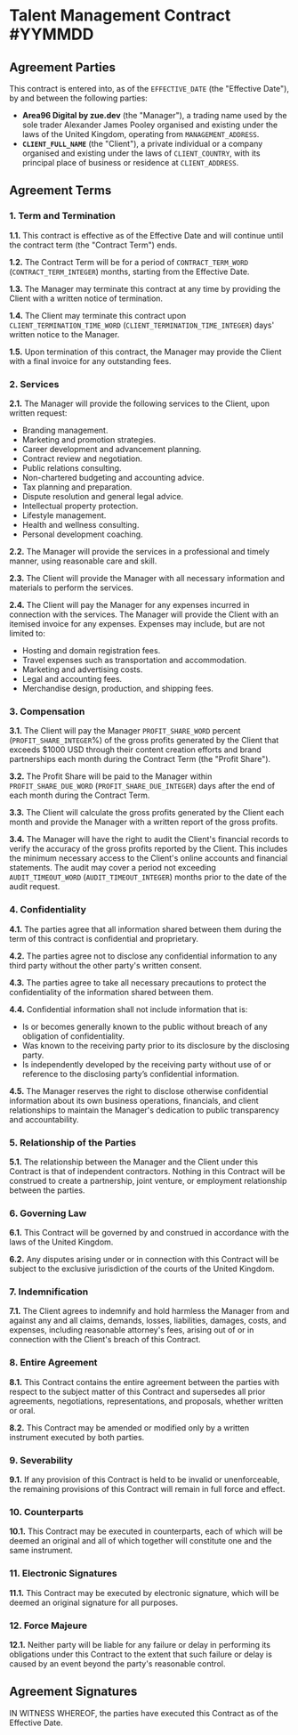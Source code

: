 # **Talent Management Contract \#YYMMDD**

## **Agreement Parties**

This contract is entered into, as of the `EFFECTIVE_DATE` (the "Effective Date"), by and between the following parties:

- **Area96 Digital by zue.dev** (the "Manager"), a trading name used by the sole trader Alexander James Pooley organised and existing under the laws of the United Kingdom, operating from `MANAGEMENT_ADDRESS`.
- **`CLIENT_FULL_NAME`** (the "Client"), a private individual or a company organised and existing under the laws of `CLIENT_COUNTRY`, with its principal place of business or residence at `CLIENT_ADDRESS`.

## **Agreement Terms**

### **1\. Term and Termination**

**1.1.** This contract is effective as of the Effective Date and will continue until the contract term (the "Contract Term") ends.

**1.2.** The Contract Term will be for a period of `CONTRACT_TERM_WORD` (`CONTRACT_TERM_INTEGER`) months, starting from the Effective Date.

**1.3.** The Manager may terminate this contract at any time by providing the Client with a written notice of termination.

**1.4.** The Client may terminate this contract upon `CLIENT_TERMINATION_TIME_WORD` (`CLIENT_TERMINATION_TIME_INTEGER`) days' written notice to the Manager.

**1.5.** Upon termination of this contract, the Manager may provide the Client with a final invoice for any outstanding fees.

### **2\. Services**

**2.1.** The Manager will provide the following services to the Client, upon written request:

- Branding management.
- Marketing and promotion strategies.
- Career development and advancement planning.
- Contract review and negotiation.
- Public relations consulting.
- Non-chartered budgeting and accounting advice.
- Tax planning and preparation.
- Dispute resolution and general legal advice.
- Intellectual property protection.
- Lifestyle management.
- Health and wellness consulting.
- Personal development coaching.

**2.2.** The Manager will provide the services in a professional and timely manner, using reasonable care and skill.

**2.3.** The Client will provide the Manager with all necessary information and materials to perform the services.

**2.4.** The Client will pay the Manager for any expenses incurred in connection with the services. The Manager will provide the Client with an itemised invoice for any expenses. Expenses may include, but are not limited to:

- Hosting and domain registration fees.
- Travel expenses such as transportation and accommodation.
- Marketing and advertising costs.
- Legal and accounting fees.
- Merchandise design, production, and shipping fees.

### **3\. Compensation**

**3.1.** The Client will pay the Manager `PROFIT_SHARE_WORD` percent (`PROFIT_SHARE_INTEGER`%) of the gross profits generated by the Client that exceeds $1000 USD through their content creation efforts and brand partnerships each month during the Contract Term (the "Profit Share").

**3.2.** The Profit Share will be paid to the Manager within `PROFIT_SHARE_DUE_WORD` (`PROFIT_SHARE_DUE_INTEGER`) days after the end of each month during the Contract Term.

**3.3.** The Client will calculate the gross profits generated by the Client each month and provide the Manager with a written report of the gross profits.

**3.4.** The Manager will have the right to audit the Client's financial records to verify the accuracy of the gross profits reported by the Client. This includes the minimum necessary access to the Client's online accounts and financial statements. The audit may cover a period not exceeding `AUDIT_TIMEOUT_WORD` (`AUDIT_TIMEOUT_INTEGER`) months prior to the date of the audit request.

### **4\. Confidentiality**

**4.1.** The parties agree that all information shared between them during the term of this contract is confidential and proprietary.

**4.2.** The parties agree not to disclose any confidential information to any third party without the other party's written consent.

**4.3.** The parties agree to take all necessary precautions to protect the confidentiality of the information shared between them.

**4.4.** Confidential information shall not include information that is:

- Is or becomes generally known to the public without breach of any obligation of confidentiality.
- Was known to the receiving party prior to its disclosure by the disclosing party.
- Is independently developed by the receiving party without use of or reference to the disclosing party’s confidential information.

**4.5.** The Manager reserves the right to disclose otherwise confidential information about its own business operations, financials, and client relationships to maintain the Manager's dedication to public transparency and accountability.

### **5\. Relationship of the Parties**

**5.1.** The relationship between the Manager and the Client under this Contract is that of independent contractors. Nothing in this Contract will be construed to create a partnership, joint venture, or employment relationship between the parties.

### **6\. Governing Law**

**6.1.** This Contract will be governed by and construed in accordance with the laws of the United Kingdom.

**6.2.** Any disputes arising under or in connection with this Contract will be subject to the exclusive jurisdiction of the courts of the United Kingdom.

### **7\. Indemnification**

**7.1.** The Client agrees to indemnify and hold harmless the Manager from and against any and all claims, demands, losses, liabilities, damages, costs, and expenses, including reasonable attorney's fees, arising out of or in connection with the Client's breach of this Contract.

### **8\. Entire Agreement**

**8.1.** This Contract contains the entire agreement between the parties with respect to the subject matter of this Contract and supersedes all prior agreements, negotiations, representations, and proposals, whether written or oral.

**8.2.** This Contract may be amended or modified only by a written instrument executed by both parties.

### **9\. Severability**

**9.1.** If any provision of this Contract is held to be invalid or unenforceable, the remaining provisions of this Contract will remain in full force and effect.

### **10\. Counterparts**

**10.1.** This Contract may be executed in counterparts, each of which will be deemed an original and all of which together will constitute one and the same instrument.

### **11\. Electronic Signatures**

**11.1.** This Contract may be executed by electronic signature, which will be deemed an original signature for all purposes.

### **12\. Force Majeure**

**12.1.** Neither party will be liable for any failure or delay in performing its obligations under this Contract to the extent that such failure or delay is caused by an event beyond the party's reasonable control.

## **Agreement Signatures**

IN WITNESS WHEREOF, the parties have executed this Contract as of the Effective Date.
